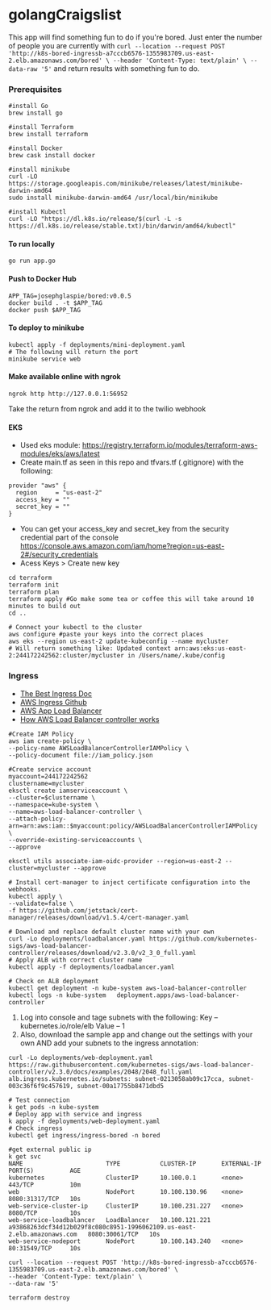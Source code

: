 # golangCraigslist

This app will find something fun to do if you're bored. Just enter the number of people you are currently with
`curl --location --request POST 'http://k8s-bored-ingressb-a7cccb6576-1355983709.us-east-2.elb.amazonaws.com/bored' \
--header 'Content-Type: text/plain' \
--data-raw '5'` 
and return results with something fun to do.

### Prerequisites
```
#install Go
brew install go

#install Terraform
brew install terraform

#install Docker
brew cask install docker

#install minikube
curl -LO https://storage.googleapis.com/minikube/releases/latest/minikube-darwin-amd64
sudo install minikube-darwin-amd64 /usr/local/bin/minikube

#install Kubectl
curl -LO "https://dl.k8s.io/release/$(curl -L -s https://dl.k8s.io/release/stable.txt)/bin/darwin/amd64/kubectl"

```
#### To run locally

`go run app.go`

#### Push to Docker Hub
```
APP_TAG=josephglaspie/bored:v0.0.5
docker build . -t $APP_TAG
docker push $APP_TAG
```

#### To deploy to minikube
```
kubectl apply -f deployments/mini-deployment.yaml
# The following will return the port
minikube service web 
```
#### Make available online with ngrok
```
ngrok http http://127.0.0.1:56952
```
Take the return from ngrok and add it to the twilio webhook

#### EKS
- Used eks module: https://registry.terraform.io/modules/terraform-aws-modules/eks/aws/latest
- Create main.tf as seen in this repo and tfvars.tf (.gitignore) with the following:

```
provider "aws" {
  region     = "us-east-2"
  access_key = ""
  secret_key = ""
}
```
- You can get your access_key and secret_key from the security credential part of the console 
https://console.aws.amazon.com/iam/home?region=us-east-2#/security_credentials
- Acess Keys > Create new key
```
cd terraform
terraform init
terraform plan
terraform apply #Go make some tea or coffee this will take around 10 minutes to build out
cd ..

# Connect your kubectl to the cluster
aws configure #paste your keys into the correct places
aws eks --region us-east-2 update-kubeconfig --name mycluster
# Will return something like: Updated context arn:aws:eks:us-east-2:244172242562:cluster/mycluster in /Users/name/.kube/config

```
### Ingress
- [The Best Ingress Doc](https://docs.aws.amazon.com/eks/latest/userguide/alb-ingress.html)
- [AWS Ingress Github](https://github.com/kubernetes-sigs/aws-load-balancer-controller)
- [AWS App Load Balancer]( https://docs.aws.amazon.com/eks/latest/userguide/aws-load-balancer-controller.html)
- [How AWS Load Balancer controller works](https://kubernetes-sigs.github.io/aws-load-balancer-controller/v2.3/how-it-works/)

```
#Create IAM Policy
aws iam create-policy \
--policy-name AWSLoadBalancerControllerIAMPolicy \
--policy-document file://iam_policy.json

#Create service account
myaccount=244172242562
clustername=mycluster
eksctl create iamserviceaccount \
--cluster=$clustername \
--namespace=kube-system \
--name=aws-load-balancer-controller \
--attach-policy-arn=arn:aws:iam::$myaccount:policy/AWSLoadBalancerControllerIAMPolicy \
--override-existing-serviceaccounts \
--approve

eksctl utils associate-iam-oidc-provider --region=us-east-2 --cluster=mycluster --approve

# Install cert-manager to inject certificate configuration into the webhooks.
kubectl apply \
--validate=false \
-f https://github.com/jetstack/cert-manager/releases/download/v1.5.4/cert-manager.yaml

# Download and replace default cluster name with your own
curl -Lo deployments/loadbalancer.yaml https://github.com/kubernetes-sigs/aws-load-balancer-controller/releases/download/v2.3.0/v2_3_0_full.yaml
# Apply ALB with correct cluster name
kubectl apply -f deployments/loadbalancer.yaml

# Check on ALB deployment
kubectl get deployment -n kube-system aws-load-balancer-controller
kubectl logs -n kube-system   deployment.apps/aws-load-balancer-controller

```
1. Log into console and tage subnets with the following:
Key – kubernetes.io/role/elb
Value – 1
2. Also, download the sample app and change out the settings with your own AND add your subnets to the ingress annotation:
```
curl -Lo deployments/web-deployment.yaml https://raw.githubusercontent.com/kubernetes-sigs/aws-load-balancer-controller/v2.3.0/docs/examples/2048/2048_full.yaml
alb.ingress.kubernetes.io/subnets: subnet-0213058ab09c17cca, subnet-003c36f6f9c457619, subnet-00a17755b8471dbd5
```
```
# Test connection
k get pods -n kube-system
# Deploy app with service and ingress
k apply -f deployments/web-deployment.yaml
# Check ingress
kubectl get ingress/ingress-bored -n bored

#get external public ip
k get svc
NAME                       TYPE           CLUSTER-IP       EXTERNAL-IP                                                               PORT(S)          AGE
kubernetes                 ClusterIP      10.100.0.1       <none>                                                                    443/TCP          10m
web                        NodePort       10.100.130.96    <none>                                                                    8080:31317/TCP   10s
web-service-cluster-ip     ClusterIP      10.100.231.227   <none>                                                                    8080/TCP         10s
web-service-loadbalancer   LoadBalancer   10.100.121.221   a93868263dcf34d12b029f8c080c8951-1996062109.us-east-2.elb.amazonaws.com   8080:30061/TCP   10s
web-service-nodeport       NodePort       10.100.143.240   <none>                                                                    80:31549/TCP     10s

curl --location --request POST 'http://k8s-bored-ingressb-a7cccb6576-1355983709.us-east-2.elb.amazonaws.com/bored' \
--header 'Content-Type: text/plain' \
--data-raw '5'

terraform destroy
```
